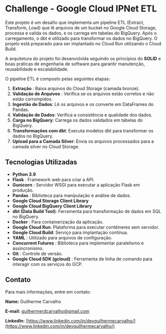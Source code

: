 # Challenge - Google Cloud IPNet ETL

Este projeto é um desafio que implementa um pipeline ETL (Extract, Transform, Load) que lê arquivos de um bucket no Google Cloud Storage, processa e valida os dados, e os carrega em tabelas do BigQuery. Após o carregamento, o dbt é utilizado para transformar os dados no BigQuery. O projeto está preparado para ser implantado no Cloud Run utilizando o Cloud Build.

A arquitetura do projeto foi desenvolvida seguindo os princípios do **SOLID** e boas práticas de engenharia de software para garantir manutenção, reusabilidade e escalabilidade.

O pipeline ETL é composto pelas seguintes etapas:

1. **Extração** : Baixa arquivos do Cloud Storage (camada bronze).
2. **Validação de Arquivos** : Verifica se os arquivos estão corretos e não estão corrompidos.
3. **Ingestão de Dados**: Lê os arquivos e os converte em DataFrames do Pandas.
4. **Validação de Dados**: Verifica a consistência e qualidade dos dados.
5. **Carga no BigQuery**: Carrega os dados validados em tabelas do BigQuery.
6. **Transformações com dbt**: Executa modelos dbt para transformar os dados no BigQuery.
7. **Upload para a Camada Silver**: Envia os arquivos processados para a camada silver no Cloud Storage.

## Tecnologias Utilizadas

* **Python 3.9**
* **Flask** : Framework web para criar a API.
* **Gunicorn** : Servidor WSGI para executar a aplicação Flask em produção.
* **Pandas** : Biblioteca para manipulação e análise de dados.
* **Google Cloud Storage Client Library**
* **Google Cloud BigQuery Client Library**
* **dbt (Data Build Tool)**: Ferramenta para transformação de dados em SQL no BigQuery.
* **Docker** : Para containerização da aplicação.
* **Google Cloud Run**: Plataforma para executar contêineres sem servidor.
* **Google Cloud Build**: Serviço para implantação contínua.
* **YAML** : Utilizado para arquivos de configuração.
* **Concurrent Futures** : Biblioteca para implementar paralelismo e assincronismo.
* **Git** : Controle de versão.
* **Google Cloud SDK (gcloud)** : Ferramenta de linha de comando para interagir com os serviços do GCP.

## Contato

Para mais informações, entre em contato:

**Name:** Guilherme Carvalho

**E-mail:** guilhermerdcarvalho@gmail.com

**LinkedIn:** [https://www.linkedin.com/in/devguilhermecarvalho/](https://www.linkedin.com/in/devguilhermecarvalho/)
